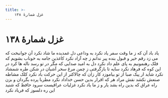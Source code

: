 ```yaml
---
title: >-
    غزل شمارهٔ ۱۳۸
---
```

# غزل شمارهٔ ۱۳۸

یاد باد آن که ز ما وقت سفر یاد نکرد
به وداعی دل غمدیده ما شاد نکرد
آن جوانبخت که می زد رقم خیر و قبول
بنده پیر ندانم ز چه آزاد نکرد
کاغذین جامه به خوناب بشویم که فلک
رهنمونیم به پای علم داد نکرد
دل به امید صدایی که مگر در تو رسد
ناله ها کرد در این کوه که فرهاد نکرد
سایه تا بازگرفتی ز چمن مرغ سحر
آشیان در شکن طره شمشاد نکرد
شاید ار پیک صبا از تو بیاموزد کار
زان که چالاکتر از این حرکت باد نکرد
کلک مشاطه صنعش نکشد نقش مراد
هر که اقرار بدین حسن خداداد نکرد
مطربا پرده بگردان و بزن راه عراق
که بدین راه بشد یار و ز ما یاد نکرد
غزلیات عراقیست سرود حافظ
که شنید این ره دلسوز که فریاد نکرد
